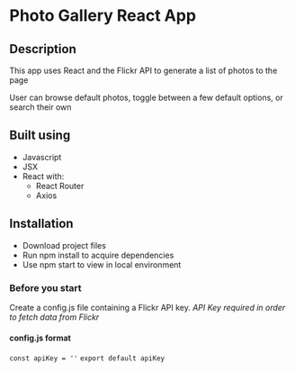 # Photo Gallery React App

## Description
This app uses React and the Flickr API to generate a list of photos to the page

User can browse default photos, toggle between a few default options, or search their own

## Built using
* Javascript
* JSX
* React with:
    * React Router
    * Axios

## Installation
* Download project files
* Run npm install to acquire dependencies
* Use npm start to view in local environment

### Before you start
Create a config.js file containing a Flickr API key.
_API Key required in order to fetch data from Flickr_

#### config.js format
`const apiKey = ''`
`export default apiKey`
